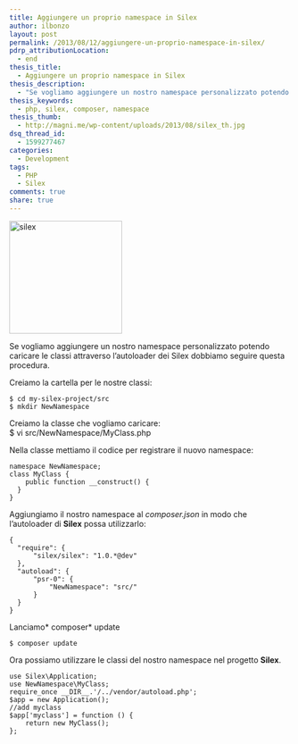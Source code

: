 ```yaml
---
title: Aggiungere un proprio namespace in Silex
author: ilbonzo
layout: post
permalink: /2013/08/12/aggiungere-un-proprio-namespace-in-silex/
pdrp_attributionLocation:
  - end
thesis_title:
  - Aggiungere un proprio namespace in Silex
thesis_description:
  - "Se vogliamo aggiungere un nostro namespace personalizzato potendo caricare le classi attraverso l'autoloader dei Silex dobbiamo seguire questa procedura."
thesis_keywords:
  - php, silex, composer, namespace
thesis_thumb:
  - http://magni.me/wp-content/uploads/2013/08/silex_th.jpg
dsq_thread_id:
  - 1599277467
categories:
  - Development
tags:
  - PHP
  - Silex
comments: true
share: true
---
```

<img class="alignnone size-full wp-image-919 aligncenter" alt="silex" src="http://magni.me/wp-content/uploads/2013/08/silex.jpg" width="202" height="202" />

Se vogliamo aggiungere un nostro namespace personalizzato potendo caricare le classi attraverso l&#8217;autoloader dei Silex dobbiamo seguire questa procedura.

Creiamo la cartella per le nostre classi:  

    $ cd my-silex-project/src
    $ mkdir NewNamespace

Creiamo la classe che vogliamo caricare:  
$ vi src/NewNamespace/MyClass.php

Nella classe mettiamo il codice per registrare il nuovo namespace:  

    namespace NewNamespace;
    class MyClass {
        public function __construct() {
      }
    }

Aggiungiamo il nostro namespace al *composer.json* in modo che l&#8217;autoloader di **Silex** possa utilizzarlo:  

    {
      "require": {
          "silex/silex": "1.0.*@dev"
      },
      "autoload": {
          "psr-0": {
              "NewNamespace": "src/"
          }
      }
    }

Lanciamo* composer* update  

    $ composer update

Ora possiamo utilizzare le classi del nostro namespace nel progetto **Silex**.  

    use Silex\Application;
    use NewNamespace\MyClass;
    require_once __DIR__.'/../vendor/autoload.php';
    $app = new Application();
    //add myclass
    $app['myclass'] = function () {
        return new MyClass();
    };

<div class='kindleWidget kindleLight' >

</div>
